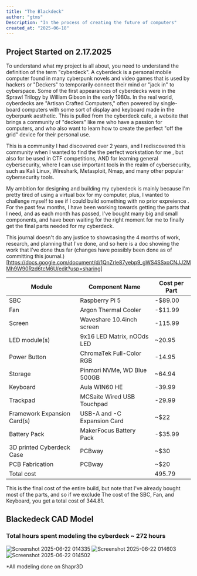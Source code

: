 ```yaml
---
title: "The Blackdeck"
author: "gtms"
Description: "In the process of creating the future of computers"
created_at: "2025-06-18"
--- 
```


## Project Started on 2.17.2025

To understand what my project is all about, you need to understand the definition of the term "cyberdeck". A cyberdeck is a personal mobile computer found in many cyberpunk novels and video games
that is used by hackers or "Deckers" to temporarily connect their mind or "jack in" to cyberspace. Some of the first appearances of cyberdecks were in the Sprawl Trilogy by William Gibson in the early 1980s.
In the real world, cyberdecks are "Artisan Crafted Computers," often powered by single-board computers with some sort of display and keyboard made in the cyberpunk aesthetic. This is pulled from the cyberdeck cafe, 
a website that brings a community of "deckers" like me who have a passion for computers, and who also want to learn how to create the perfect "off the grid" device for their personal use.

This is a community I had discovered over 2 years, and I rediscovered this community when I wanted to find the the perfect workstation for me , but also for be used in CTF competitions, AND for learning general cybersecurity, where I can use important tools in the realm of cybersecurity, such as Kali Linux, Wireshark, Metasploit, Nmap, and many other popular cybersecurity tools. 

My ambition for designing and building my cyberdeck is mainly because I'm pretty tired of using a virtual box for my computer, plus, I wanted to challenge myself to see if I could build something with no prior expreience . For the past few months, I have been working towards getting the parts that I need, and as each month has passed, I've bought many big and small components, and have been waiting for the right moment for me to finally get the final parts needed for my cyberdeck. 

This journal doesn't do any justice to showcasing the 4 months of work, research, and planning that I've done, and so here is a doc showing the work that I've done thus far (changes have possibly been done as of committing this journal.)
[https://docs.google.com/document/d/1QnZrle87yebp9_gWS4SSxoCNJJ2MMh9W90Rzd6tcM6U/edit?usp=sharing]

| Module                           | Component Name             |Cost per Part|
|----------------------------------|----------------------------|-------------|
| SBC                              | Raspberry Pi 5             | -$89.00     |
| Fan                              | Argon Thermal Cooler       | -$11.99     |
| Screen                           | Waveshare 10.4inch screen  | -115.99     |
| LED module(s)                    | 9x16 LED Matrix, nOOds LED | ~20.95      |
| Power Button                     | ChromaTek Full-Color RGB   | -14.95      |
| Storage                          | Pinmori NVMe, WD Blue 500GB| ~64.94      |
| Keyboard                         | Aula WIN60 HE              | -39.99      |
| Trackpad                         | MCSaite Wired USB Touchpad | -29.99      |
| Framework Expansion Card(s)      | USB-A and -C Expansion Card| ~$22        |
| Battery Pack                     | MakerFocus Battery Pack    | -$35.99     |
| 3D printed Cyberdeck Case        | PCBway                     | ~$30        |
| PCB Fabrication                  | PCBway                     | ~$20        |
| Total cost                       |                            | 495.79      |

This is the final cost of the entire build, but note that I've already bought most of the parts, and so if we exclude
The cost of the SBC, Fan, and Keyboard, you get a total cost of 344.81.


## Blackedeck CAD Model
### Total hours spent modeling the cyberdeck ~ 272 hours
![Screenshot 2025-06-22 014335](https://github.com/user-attachments/assets/fb011398-695d-43df-a50b-4d1eb885ac29)
![Screenshot 2025-06-22 014603](https://github.com/user-attachments/assets/f42d8a98-ca9a-4235-a414-a1070b83bb75)
![Screenshot 2025-06-22 014502](https://github.com/user-attachments/assets/6575b8af-7bb4-4c8c-a1fa-dfb0f4b81079)

*All modeling done on Shapr3D
